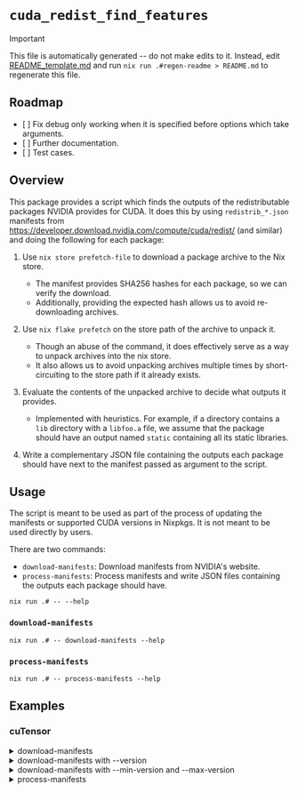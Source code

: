 # `cuda_redist_find_features`

> [!IMPORTANT]
> This file is automatically generated -- do not make edits to it. Instead, edit [README_template.md](./nix/packages/regen-readme/README_template.md) and run `nix run .#regen-readme > README.md` to regenerate this file.

## Roadmap

- \[ \] Fix debug only working when it is specified before options which take arguments.
- \[ \] Further documentation.
- \[ \] Test cases.

## Overview

This package provides a script which finds the outputs of the redistributable packages NVIDIA provides for CUDA. It does this by using `redistrib_*.json` manifests from <https://developer.download.nvidia.com/compute/cuda/redist/> (and similar) and doing the following for each package:

1. Use `nix store prefetch-file` to download a package archive to the Nix store.

   - The manifest provides SHA256 hashes for each package, so we can verify the download.
   - Additionally, providing the expected hash allows us to avoid re-downloading archives.

1. Use `nix flake prefetch` on the store path of the archive to unpack it.

   - Though an abuse of the command, it does effectively serve as a way to unpack archives into the nix store.
   - It also allows us to avoid unpacking archives multiple times by short-circuiting to the store path if it already exists.

1. Evaluate the contents of the unpacked archive to decide what outputs it provides.

   - Implemented with heuristics. For example, if a directory contains a `lib` directory with a `libfoo.a` file, we assume that the package should have an output named `static` containing all its static libraries.

1. Write a complementary JSON file containing the outputs each package should have next to the manifest passed as argument to the script.

## Usage

The script is meant to be used as part of the process of updating the manifests or supported CUDA versions in Nixpkgs. It is not meant to be used directly by users.

There are two commands:

- `download-manifests`: Download manifests from NVIDIA's website.
- `process-manifests`: Process manifests and write JSON files containing the outputs each package should have.

```regen-readme
nix run .# -- --help
```

### `download-manifests`

```regen-readme
nix run .# -- download-manifests --help
```

### `process-manifests`

```regen-readme
nix run .# -- process-manifests --help
```

## Examples

### cuTensor

<details><summary>download-manifests</summary>

```regen-readme
nix run .# -- download-manifests https://developer.download.nvidia.com/compute/cutensor/redist cutensor_manifests --debug
```

</details>

<details><summary>download-manifests with --version</summary>

```regen-readme
nix run .# -- download-manifests https://developer.download.nvidia.com/compute/cutensor/redist cutensor_manifests --debug --version 1.4.0
```

</details>

<details><summary>download-manifests with --min-version and --max-version</summary>

```regen-readme
nix run .# -- download-manifests https://developer.download.nvidia.com/compute/cutensor/redist cutensor_manifests --debug --min-version 1.4.0 --max-version 1.6.2
```

</details>

<details><summary>process-manifests</summary>

Assuming

```console
nix run .# -- download-manifests https://developer.download.nvidia.com/compute/cutensor/redist cutensor_manifests --debug --min-version 1.4.0 --max-version 1.6.2
```

was run previously,

```regen-readme
nix run .# -- process-manifests https://developer.download.nvidia.com/compute/cutensor/redist cutensor_manifests --debug
```

</details>
